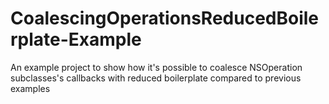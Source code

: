 # CoalescingOperationsReducedBoilerplate-Example
An example project to show how it's possible to coalesce NSOperation subclasses's callbacks with reduced boilerplate compared to previous examples
